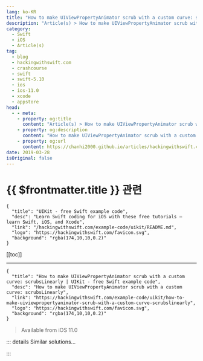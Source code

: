 ```yaml
---
lang: ko-KR
title: "How to make UIViewPropertyAnimator scrub with a custom curve: scrubsLinearly"
description: "Article(s) > How to make UIViewPropertyAnimator scrub with a custom curve: scrubsLinearly"
category:
  - Swift
  - iOS
  - Article(s)
tag: 
  - blog
  - hackingwithswift.com
  - crashcourse
  - swift
  - swift-5.10
  - ios
  - ios-11.0
  - xcode
  - appstore
head:
  - - meta:
    - property: og:title
      content: "Article(s) > How to make UIViewPropertyAnimator scrub with a custom curve: scrubsLinearly"
    - property: og:description
      content: "How to make UIViewPropertyAnimator scrub with a custom curve: scrubsLinearly"
    - property: og:url
      content: https://chanhi2000.github.io/articles/hackingwithswift.com/example-code/uikit/how-to-make-uiviewpropertyanimator-scrub-with-a-custom-curve-scrubslinearly.html
date: 2019-03-28
isOriginal: false
---
```


# {{ $frontmatter.title }} 관련

```component VPCard
{
  "title": "UIKit - free Swift example code",
  "desc": "Learn Swift coding for iOS with these free tutorials – learn Swift, iOS, and Xcode",
  "link": "/hackingwithswift.com/example-code/uikit/README.md",
  "logo": "https://hackingwithswift.com/favicon.svg",
  "background": "rgba(174,10,10,0.2)"
}
```

[[toc]]

---

```component VPCard
{
  "title": "How to make UIViewPropertyAnimator scrub with a custom curve: scrubsLinearly | UIKit - free Swift example code",
  "desc": "How to make UIViewPropertyAnimator scrub with a custom curve: scrubsLinearly",
  "link": "https://hackingwithswift.com/example-code/uikit/how-to-make-uiviewpropertyanimator-scrub-with-a-custom-curve-scrubslinearly",
  "logo": "https://hackingwithswift.com/favicon.svg",
  "background": "rgba(174,10,10,0.2)"
}
```

> Available from iOS 11.0

<!-- TODO: 작성 -->

<!--
`UIViewPropertyAnimator` is an incredibly easy way to build custom animations on iOS, making it trivial to support scrubbable, reversible animations. However, by default scrubbing behaves differently from your regular animation: scrubbing always happens linearly, even if your animation was performed using a curve such as ease-in-ease-out.

This is actually a feature rather than a bug, and it’s incredibly intelligent – iOS automatically maps your curve onto a linear animation at the same point, and does the same in reverse, because it can be confusing for users if they try to scrub an animation and it doesn’t follow their finger.

On the flip side, of you’re scrubbing an animation programmatically this behavior isn’t always desirable. Fortunately, iOS 11 introduced a `scrubsLinearly` property for `UIViewPropertyAnimator`: set this to false to make scrubbing retain your custom animation curve.

The default setting is true, which makes `UIViewPropertyAnimator` continue working like it did on iOS 10. To change it, just add this code:

```swift
animator.scrubsLinearly = false
```

-->

::: details Similar solutions…

<!--
/example-code/uikit/how-to-animate-views-using-uiviewpropertyanimator">How to animate views using UIViewPropertyAnimator 
/quick-start/swiftui/swiftui-tips-and-tricks">SwiftUI tips and tricks 
/example-code/uikit/how-to-create-live-playgrounds-in-xcode">How to create live playgrounds in Xcode 
/example-code/system/how-to-make-your-app-open-with-a-custom-url-scheme">How to make your app open with a custom URL scheme 
/example-code/language/how-to-make-custom-types-from-strings-using-expressiblebystringliteral">How to make custom types from strings using ExpressibleByStringLiteral</a>
-->

:::

